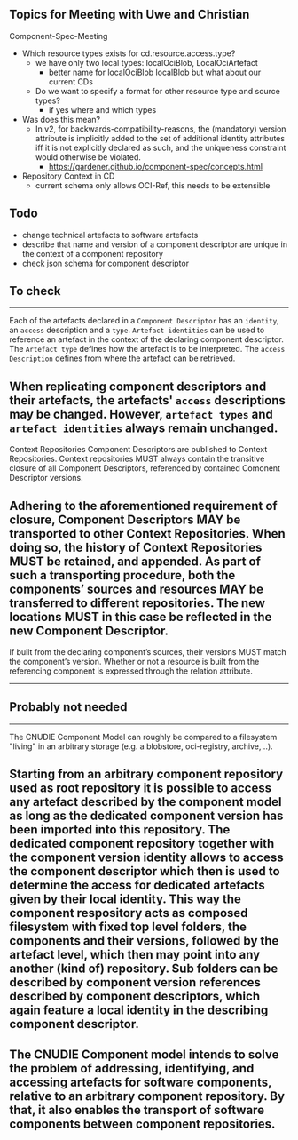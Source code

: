 ## Topics for Meeting with Uwe and Christian

Component-Spec-Meeting
- Which resource types exists for cd.resource.access.type?
    - we have only two local types: localOciBlob, LocalOciArtefact
      - better name for localOciBlob localBlob but what about our current CDs 
    - Do we want to specify a format for other resource type and source types?
        - if yes where and which types
- Was does this mean?
    - In v2, for backwards-compatibility-reasons, the (mandatory) version attribute is implicitly added to the set of additional identity attributes iff it
      is not explicitly declared as such, and the uniqueness constraint would otherwise be violated.
      - https://gardener.github.io/component-spec/concepts.html
- Repository Context in CD
  - current schema only allows OCI-Ref, this needs to be extensible

## Todo
- change technical artefacts to software artefacts 
- describe that name and version of a component descriptor are unique in the context of a component repository
- check json schema for component descriptor

## To check
---
Each of the artefacts declared in a `Component Descriptor` has an `identity`, an `access`
description and a `type`. `Artefact identities` can be used to reference an artefact in
the context of the declaring component descriptor. The `Artefact type` defines how the
artefact is to be interpreted. The `access Description` defines from where the artefact
can be retrieved.

When replicating component descriptors and their artefacts, the artefacts' `access` descriptions
may be changed. However, `artefact types` and `artefact identities` always remain unchanged.
---
Context Repositories
Component Descriptors are published to Context Repositories. Context repositories MUST always contain the transitive 
closure of all Component Descriptors, referenced by contained Comonent Descriptor versions.

Adhering to the aforementioned requirement of closure, Component Descriptors MAY be transported to other Context 
Repositories. When doing so, the history of Context Repositories MUST be retained, and appended. 
As part of such a transporting procedure, both the components’ sources and resources MAY be transferred to different 
repositories. The new locations MUST in this case be reflected in the new Component Descriptor.
---
If built from the declaring component’s sources, their versions MUST match the component’s version. Whether or not a 
resource is built from the referencing component is expressed through the relation attribute.

---

## Probably not needed

---
The CNUDIE Component Model can roughly be compared to a filesystem "living" in an arbitrary
storage (e.g. a blobstore, oci-registry, archive, ..).

Starting from an arbitrary component repository used as root repository it is
possible to access any artefact described by the component model as long as the
dedicated component version has been imported into this repository. The
dedicated component repository together with the component version identity
allows to access the component descriptor which then is used to determine the
access for dedicated artefacts given by their local identity. This way the
component respository acts as composed filesystem with fixed top level folders,
the components and their versions, followed by the artefact level, which then
may point into any another (kind of) repository. Sub folders can be described
by component version references described by component descriptors, which again
feature a local identity in the describing component descriptor.
---
The CNUDIE Component model intends to solve the problem of addressing,
identifying, and accessing artefacts for software components, relative to an
arbitrary component repository. By that, it also enables the transport of
software components between component repositories.
---